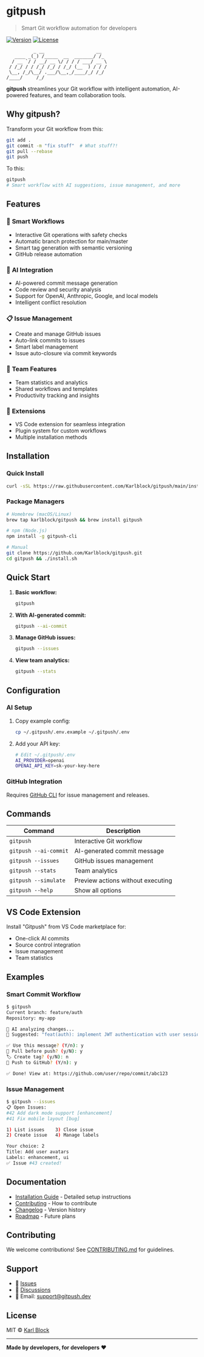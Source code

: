 # gitpush

> Smart Git workflow automation for developers

[![Version](https://img.shields.io/badge/version-1.2.0-blue.svg)](https://github.com/Karlblock/gitpush/releases)
[![License](https://img.shields.io/badge/license-MIT-green.svg)](LICENSE)

```
          _ __                   __  
   ____ _(_) /_____  __  _______/ /_ 
  / __ `/ / __/ __ \/ / / / ___/ __ \
 / /_/ / / /_/ /_/ / /_/ (__  ) / / / 
 \__, /_/\__/ .___/\__,_/____/_/ /_/  
/____/     /_/                       
```

**gitpush** streamlines your Git workflow with intelligent automation, AI-powered features, and team collaboration tools.

## Why gitpush?

Transform your Git workflow from this:
```bash
git add .
git commit -m "fix stuff"  # What stuff?!
git pull --rebase
git push
```

To this:
```bash
gitpush
# Smart workflow with AI suggestions, issue management, and more
```

## Features

### 🚀 **Smart Workflows**
- Interactive Git operations with safety checks
- Automatic branch protection for main/master
- Smart tag generation with semantic versioning
- GitHub release automation

### 🤖 **AI Integration**
- AI-powered commit message generation
- Code review and security analysis
- Support for OpenAI, Anthropic, Google, and local models
- Intelligent conflict resolution

### 📋 **Issue Management**
- Create and manage GitHub issues
- Auto-link commits to issues
- Smart label management
- Issue auto-closure via commit keywords

### 👥 **Team Features**
- Team statistics and analytics
- Shared workflows and templates
- Productivity tracking and insights

### 🔌 **Extensions**
- VS Code extension for seamless integration
- Plugin system for custom workflows
- Multiple installation methods

## Installation

### Quick Install
```bash
curl -sSL https://raw.githubusercontent.com/Karlblock/gitpush/main/install.sh | bash
```

### Package Managers
```bash
# Homebrew (macOS/Linux)
brew tap karlblock/gitpush && brew install gitpush

# npm (Node.js)
npm install -g gitpush-cli

# Manual
git clone https://github.com/Karlblock/gitpush.git
cd gitpush && ./install.sh
```

## Quick Start

1. **Basic workflow:**
   ```bash
   gitpush
   ```

2. **With AI-generated commit:**
   ```bash
   gitpush --ai-commit
   ```

3. **Manage GitHub issues:**
   ```bash
   gitpush --issues
   ```

4. **View team analytics:**
   ```bash
   gitpush --stats
   ```

## Configuration

### AI Setup
1. Copy example config:
   ```bash
   cp ~/.gitpush/.env.example ~/.gitpush/.env
   ```

2. Add your API key:
   ```bash
   # Edit ~/.gitpush/.env
   AI_PROVIDER=openai
   OPENAI_API_KEY=sk-your-key-here
   ```

### GitHub Integration
Requires [GitHub CLI](https://cli.github.com/) for issue management and releases.

## Commands

| Command | Description |
|---------|-------------|
| `gitpush` | Interactive Git workflow |
| `gitpush --ai-commit` | AI-generated commit message |
| `gitpush --issues` | GitHub issues management |
| `gitpush --stats` | Team analytics |
| `gitpush --simulate` | Preview actions without executing |
| `gitpush --help` | Show all options |

## VS Code Extension

Install "Gitpush" from VS Code marketplace for:
- One-click AI commits
- Source control integration
- Issue management
- Team statistics

## Examples

### Smart Commit Workflow
```bash
$ gitpush
Current branch: feature/auth
Repository: my-app

🤖 AI analyzing changes...
📝 Suggested: "feat(auth): implement JWT authentication with user sessions"

✅ Use this message? (Y/n): y
🔄 Pull before push? (y/N): y
🏷️ Create tag? (y/N): n
🚀 Push to GitHub? (Y/n): y

✅ Done! View at: https://github.com/user/repo/commit/abc123
```

### Issue Management
```bash
$ gitpush --issues
📋 Open Issues:
#42 Add dark mode support [enhancement]
#41 Fix mobile layout [bug]

1) List issues    3) Close issue
2) Create issue   4) Manage labels

Your choice: 2
Title: Add user avatars
Labels: enhancement, ui
✅ Issue #43 created!
```

## Documentation

- [Installation Guide](docs/INSTALLATION.md) - Detailed setup instructions
- [Contributing](CONTRIBUTING.md) - How to contribute
- [Changelog](CHANGELOG.md) - Version history
- [Roadmap](ROADMAP.md) - Future plans

## Contributing

We welcome contributions! See [CONTRIBUTING.md](CONTRIBUTING.md) for guidelines.

## Support

- 🐛 [Issues](https://github.com/Karlblock/gitpush/issues)
- 💬 [Discussions](https://github.com/Karlblock/gitpush/discussions)
- 📧 Email: support@gitpush.dev

## License

MIT © [Karl Block](https://github.com/Karlblock)

---

**Made by developers, for developers** ❤️